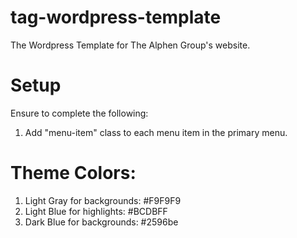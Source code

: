 # tag-wordpress-template
The Wordpress Template for The Alphen Group's website.

# Setup
Ensure to complete the following:
1. Add "menu-item" class to each menu item in the primary menu.

# Theme Colors:

1. Light Gray for backgrounds: #F9F9F9
2. Light Blue for highlights: #BCDBFF
3. Dark Blue for backgrounds: #2596be
